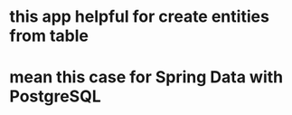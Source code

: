 # this app helpful for create entities from table
# mean this case for Spring Data with PostgreSQL 
